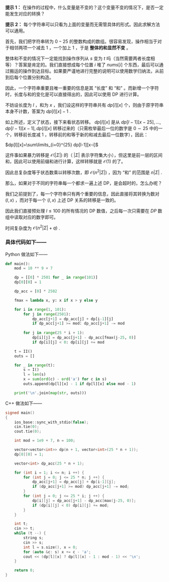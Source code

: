**提示 1：** 在操作的过程中，什么变量是不变的？这个变量不变的情况下，是否一定能发生对应的转换？

**提示 2：** 每个字符串可以只看为上面的变量而无需管具体的形式。因此求解方法可以通用。

首先，我们把字符串转为 $0-25$ 的整数构成的数组。很容易发现，操作相当于对于相邻两项一个减去 $1$ ，一个加上 $1$ ，于是 **整体的和显然不变** 。

整体和不变的情况下一定能找到操作序列从 $s$ 变为 $t$ 吗（当然需要两者长度相等）？答案是肯定的。我们直接想成每个位置 $i$ 堆了 $nums[i]$ 个东西，最后可以通过搬运的操作到达目标。如果要严谨地进行完整的说明可以使用数学归纳法，从前到后每个位置分别构造。

因此，一个字符串重要且唯一重要的信息是其 “长度” 和 “和” 。而新增一个字符时，长度与和的变化是可以直接得出的，因此可以使用 DP 进行计算。

不妨设长度为 $l$ ，和为 $x$ ，我们设这样的字符串共有 $dp[l][x]$ 个，则由于原字符串本身不计数，答案为 $dp[l][x]-1$ .

如上所述，定义了状态，接下来看状态转移。 $dp[l][x]$ 是从 $dp[l-1][x-25],\dots, dp[l-1][x-1],dp[l][x]$ 转移过来的（只需枚举最后一位的数字是 $0\sim 25$ 中的一个，转移前长度减 $1$ ，转移前的和等于新的和减去最后一位数字），因此：

$dp[l][x]=\sum\limits_{i=0}^{25} dp[l-1][x-i]$

这件事如果暴力转移是 $\mathcal{O}(|\Sigma|)$ 的（ $|\Sigma|$ 表示字符集大小），但这里是前一层的区间和，因此可以使用前缀和进行计算，这样转移就是 $\mathcal{O}(1)$ 的了。

因此总复杂度等于状态数乘以转移次数，即 $\mathcal{O}(n^2|\Sigma|)$ ，因为 “和” 的范围是 $n|\Sigma|$ .

那么，如果对于不同的字符串每一个都求一遍上述 DP，是会超时的，怎么办呢？

我们之前提到了，每一个字符串只有两个重要的信息，因此直接将其转换为数对 $(l,x)$ ，而对于每一个 $(l,x)$ 上述 DP 关系的转移是一致的。

因此我们直接预处理 $l\leq 100$ 的所有情况的 DP 数值，之后每一次只需要在 $DP$ 数组中读取对应的数字即可。

时间复杂度为 $\mathcal{O}(n^2|\Sigma|+q)$ .

### 具体代码如下——

Python 做法如下——

```Python []
def main():
    mod = 10 ** 9 + 7

    dp = [[0] * 2501 for _ in range(101)]
    dp[0][0] = 1

    dp_acc = [0] * 2502

    fmax = lambda x, y: x if x > y else y

    for i in range(1, 101):
        for j in range(2501):
            dp_acc[j+1] = dp_acc[j] + dp[i-1][j]
            if dp_acc[j+1] >= mod: dp_acc[j+1] -= mod
        
        for j in range(25 * i + 1):
            dp[i][j] = dp_acc[j+1] - dp_acc[fmax(j-25, 0)]
            if dp[i][j] < 0: dp[i][j] += mod

    t = II()
    outs = []

    for _ in range(t):
        s = I()
        l = len(s)
        x = sum(ord(c) - ord('a') for c in s)
        outs.append(dp[l][x] - 1 if dp[l][x] else mod - 1)

    print('\n'.join(map(str, outs)))
```

C++ 做法如下——

```cpp []
signed main()
{
    ios_base::sync_with_stdio(false);
    cin.tie(0);
    cout.tie(0);

    int mod = 1e9 + 7, n = 100;

    vector<vector<int>> dp(n + 1, vector<int>(25 * n + 1));
    dp[0][0] = 1;

    vector<int> dp_acc(25 * n + 1);

    for (int i = 1; i <= n; i ++) {
        for (int j = 0; j <= 25 * n; j ++) {
            dp_acc[j+1] = dp_acc[j] + dp[i-1][j];
            if (dp_acc[j+1] >= mod) dp_acc[j+1] -= mod;
        }
        for (int j = 0; j <= 25 * i; j ++) {
            dp[i][j] = dp_acc[j+1] - dp_acc[max(j-25, 0)];
            if (dp[i][j] < 0) dp[i][j] += mod;
        }
    }

    int t;
    cin >> t;
    while (t --) {
        string s;
        cin >> s;
        int l = s.size(), x = 0;
        for (auto &c: s) x += c - 'a';
        cout << (dp[l][x] ? dp[l][x] - 1 : mod - 1) << '\n';
    }

    return 0;
}
```
